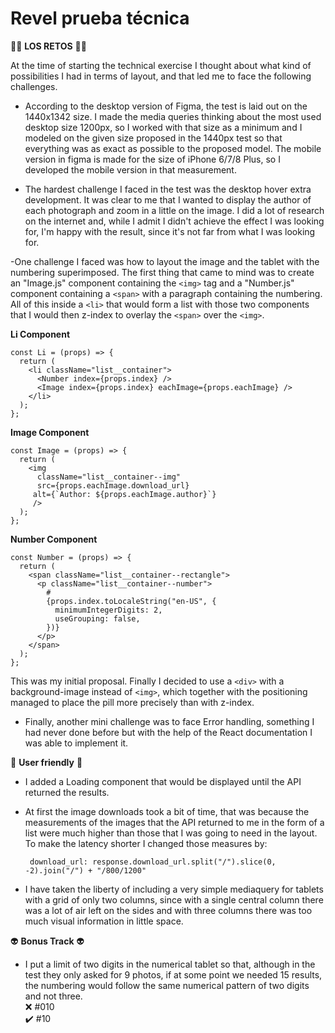 # Revel prueba técnica

:woman_juggling: **LOS RETOS** :woman_juggling:

At the time of starting the technical exercise I thought about what kind of possibilities I had in terms of layout, and that led me to face the following challenges.

- According to the desktop version of Figma, the test is laid out on the 1440x1342 size. I made the media queries thinking about the most used desktop size 1200px, so I worked with that size as a minimum and I modeled on the given size proposed in the 1440px test so that everything was as exact as possible to the proposed model. The mobile version in figma is made for the size of iPhone 6/7/8 Plus, so I developed the mobile version in that measurement.

- The hardest challenge I faced in the test was the desktop hover extra development. It was clear to me that I wanted to display the author of each photograph and zoom in a little on the image. I did a lot of research on the internet and, while I admit I didn't achieve the effect I was looking for, I'm happy with the result, since it's not far from what I was looking for.

-One challenge I faced was how to layout the image and the tablet with the numbering superimposed. The first thing that came to mind was to create an "Image.js" component containing the `<img>` tag and a "Number.js" component containing a `<span>` with a paragraph containing the numbering. All of this inside a `<li>` that would form a list with those two components that I would then z-index to overlay the `<span>` over the `<img>`.

**Li Component**

```
const Li = (props) => {
  return (
    <li className="list__container">
      <Number index={props.index} />
      <Image index={props.index} eachImage={props.eachImage} />
    </li>
  );
};
```

**Image Component**

```
const Image = (props) => {
  return (
    <img
      className="list__container--img"
      src={props.eachImage.download_url}
     alt={`Author: ${props.eachImage.author}`}
     />
  );
};
```

**Number Component**

```
const Number = (props) => {
  return (
    <span className="list__container--rectangle">
      <p className="list__container--number">
        #
        {props.index.toLocaleString("en-US", {
          minimumIntegerDigits: 2,
          useGrouping: false,
        })}
      </p>
    </span>
  );
};
```

This was my initial proposal. Finally I decided to use a `<div>` with a background-image instead of `<img>`, which together with the positioning managed to place the pill more precisely than with z-index.

- Finally, another mini challenge was to face Error handling, something I had never done before but with the help of the React documentation I was able to implement it.

:eyes: **User friendly** :eyes:

- I added a Loading component that would be displayed until the API returned the results.
- At first the image downloads took a bit of time, that was because the measurements of the images that the API returned to me in the form of a list were much higher than those that I was going to need in the layout.
  To make the latency shorter I changed those measures by:

  ```
   download_url: response.download_url.split("/").slice(0, -2).join("/") + "/800/1200"
  ```

- I have taken the liberty of including a very simple mediaquery for tablets with a grid of only two columns, since with a single central column there was a lot of air left on the sides and with three columns there was too much visual information in little space.

:alien: **Bonus Track** :alien:

- I put a limit of two digits in the numerical tablet so that, although in the test they only asked for 9 photos, if at some point we needed 15 results, the numbering would follow the same numerical pattern of two digits and not three.  
  :x: #010  
  :heavy_check_mark: #10
